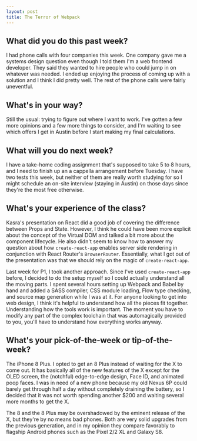 ```yaml
---
layout: post
title: The Terror of Webpack
---
```


## What did you do this past week?

I had phone calls with four companies this week. One company gave me a systems design question even though I told them I'm a web frontend developer. They said they wanted to hire people who could jump in on whatever was needed. I ended up enjoying the process of coming up with a solution and I think I did pretty well. The rest of the phone calls were fairly uneventful.

## What's in your way?

Still the usual: trying to figure out where I want to work. I've gotten a few more opinions and a few more things to consider, and I'm waiting to see which offers I get in Austin before I start making my final calculations.

## What will you do next week?

I have a take-home coding assignment that's supposed to take 5 to 8 hours, and I need to finish up an a cappella arrangement before Tuesday. I have two tests this week, but neither of them are really worth studying for so I might schedule an on-site interview (staying in Austin) on those days since they're the most free otherwise.

## What's your experience of the class?

Kasra's presentation on React did a good job of covering the difference between Props and State. However, I think he could have been more explicit about the concept of the Virtual DOM and talked a bit more about the component lifecycle. He also didn't seem to know how to answer my question about how `create-react-app` enables server side rendering in conjunction with React Router's `BrowserRouter`. Essentially, what I got out of the presentation was that we should rely on the magic of `create-react-app`.

Last week for P1, I took another approach. Since I've used `create-react-app` before, I decided to do the setup myself so I could actually understand all the moving parts. I spent several hours setting up Webpack and Babel by hand and added a SASS compiler, CSS module loading, Flow type checking, and source map generation while I was at it. For anyone looking to get into web design, I think it's helpful to understand how all the pieces fit together. Understanding how the tools work is important. The moment you have to modify any part of the complex toolchain that was automagically provided to you, you'll have to understand how everything works anyway.

## What's your pick-of-the-week or tip-of-the-week?

The iPhone 8 Plus. I opted to get an 8 Plus instead of waiting for the X to come out. It has basically all of the new features of the X except for the OLED screen, the (notchful) edge-to-edge design, Face ID, and animated poop faces. I was in need of a new phone because my old Nexus 6P could barely get through half a day without completely draining the battery, so I decided that it was not worth spending another $200 and waiting several more months to get the X.

The 8 and the 8 Plus may be overshadowed by the eminent release of the X, but they're by no means bad phones. Both are very solid upgrades from the previous generation, and in my opinion they compare favorably to flagship Android phones such as the Pixel 2/2 XL and Galaxy S8.
